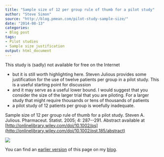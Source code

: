 ```yaml
---
title: "Sample size of 12 per group rule of thumb for a pilot study"
author: "Steve Simon"
source: "http://blog.pmean.com/pilot-study-sample-size/"
date: "2014-08-13"
categories:
- Blog post
tags:
- Pilot studies
- Sample size justification
output: html_document
---
```


This study is (sadly) not available for free on the Internet
- but it is
still worth highlighting here. Steven Julious provides some
justification for the use of twelve patients per group in a pilot study.
This is a useful starting point for discussion
- and it may serve as a
useful lower bound. I would suggest that you consider the size of the
larger trial that you are piloting. For a larger study that might
require thousands or tens of thousands of patients
- a pilot study of 12
patients per group is woefully inadequate.

<!---More--->

Sample size of 12 per group rule of thumb for a pilot study. Steven A.
Julious. Pharmaceut. Statist. 2005; 4: 287--291. Abstract available at
[http://onlinelibrary.wiley.com/doi/10.1002/ps](http://onlinelibrary.wiley.com/doi/10.1002/pst.185/abstract)

![](http://www.pmean.com/new-images/14/pilot-study-sample-size01.png)

You can find an [earlier version][sim1] of this page on my [blog][sim2].

[sim1]: http://blog.pmean.com/pilot-study-sample-size/
[sim2]: http://blog.pmean.com